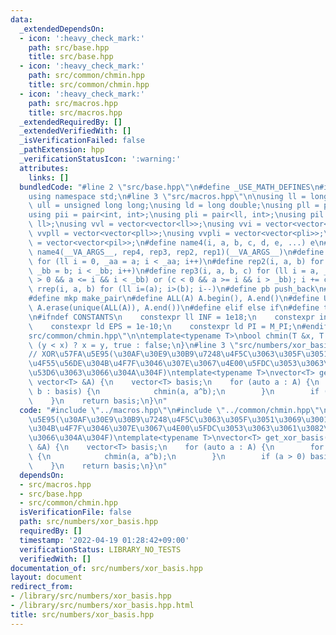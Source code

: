 ```yaml
---
data:
  _extendedDependsOn:
  - icon: ':heavy_check_mark:'
    path: src/base.hpp
    title: src/base.hpp
  - icon: ':heavy_check_mark:'
    path: src/common/chmin.hpp
    title: src/common/chmin.hpp
  - icon: ':heavy_check_mark:'
    path: src/macros.hpp
    title: src/macros.hpp
  _extendedRequiredBy: []
  _extendedVerifiedWith: []
  _isVerificationFailed: false
  _pathExtension: hpp
  _verificationStatusIcon: ':warning:'
  attributes:
    links: []
  bundledCode: "#line 2 \"src/base.hpp\"\n#define _USE_MATH_DEFINES\n#include <bits/stdc++.h>\n\
    using namespace std;\n#line 3 \"src/macros.hpp\"\n\nusing ll = long long;\nusing\
    \ ull = unsigned long long;\nusing ld = long double;\nusing pll = pair<ll, ll>;\n\
    using pii = pair<int, int>;\nusing pli = pair<ll, int>;\nusing pil = pair<int,\
    \ ll>;\nusing vvl = vector<vector<ll>>;\nusing vvi = vector<vector<int>>;\nusing\
    \ vvpll = vector<vector<pll>>;\nusing vvpli = vector<vector<pli>>;\nusing vvpil\
    \ = vector<vector<pil>>;\n#define name4(i, a, b, c, d, e, ...) e\n#define rep(...)\
    \ name4(__VA_ARGS__, rep4, rep3, rep2, rep1)(__VA_ARGS__)\n#define rep1(i, a)\
    \ for (ll i = 0, _aa = a; i < _aa; i++)\n#define rep2(i, a, b) for (ll i = a,\
    \ _bb = b; i < _bb; i++)\n#define rep3(i, a, b, c) for (ll i = a, _bb = b; (c\
    \ > 0 && a <= i && i < _bb) or (c < 0 && a >= i && i > _bb); i += c)\n#define\
    \ rrep(i, a, b) for (ll i=(a); i>(b); i--)\n#define pb push_back\n#define eb emplace_back\n\
    #define mkp make_pair\n#define ALL(A) A.begin(), A.end()\n#define UNIQUE(A) sort(ALL(A)),\
    \ A.erase(unique(ALL(A)), A.end())\n#define elif else if\n#define tostr to_string\n\
    \n#ifndef CONSTANTS\n    constexpr ll INF = 1e18;\n    constexpr int MOD = 1000000007;\n\
    \    constexpr ld EPS = 1e-10;\n    constexpr ld PI = M_PI;\n#endif\n#line 2 \"\
    src/common/chmin.hpp\"\n\ntemplate<typename T>\nbool chmin(T &x, T y) {\n    return\
    \ (y < x) ? x = y, true : false;\n}\n#line 3 \"src/numbers/xor_basis.hpp\"\n\n\
    // XOR\u57FA\u5E95(\u30AF\u30E9\u30B9\u7248\u4F5C\u3063\u305F\u3051\u3069\u3001\
    \u4F55\u56DE\u304B\u4F7F\u3046\u307E\u3067\u4E00\u5FDC\u3053\u3063\u3061\u3082\
    \u53D6\u3063\u3066\u304A\u304F)\ntemplate<typename T>\nvector<T> get_xor_basis(const\
    \ vector<T> &A) {\n    vector<T> basis;\n    for (auto a : A) {\n        for (auto\
    \ b : basis) {\n            chmin(a, a^b);\n        }\n        if (a > 0) basis.eb(a);\n\
    \    }\n    return basis;\n}\n"
  code: "#include \"../macros.hpp\"\n#include \"../common/chmin.hpp\"\n\n// XOR\u57FA\
    \u5E95(\u30AF\u30E9\u30B9\u7248\u4F5C\u3063\u305F\u3051\u3069\u3001\u4F55\u56DE\
    \u304B\u4F7F\u3046\u307E\u3067\u4E00\u5FDC\u3053\u3063\u3061\u3082\u53D6\u3063\
    \u3066\u304A\u304F)\ntemplate<typename T>\nvector<T> get_xor_basis(const vector<T>\
    \ &A) {\n    vector<T> basis;\n    for (auto a : A) {\n        for (auto b : basis)\
    \ {\n            chmin(a, a^b);\n        }\n        if (a > 0) basis.eb(a);\n\
    \    }\n    return basis;\n}\n"
  dependsOn:
  - src/macros.hpp
  - src/base.hpp
  - src/common/chmin.hpp
  isVerificationFile: false
  path: src/numbers/xor_basis.hpp
  requiredBy: []
  timestamp: '2022-04-19 01:28:42+09:00'
  verificationStatus: LIBRARY_NO_TESTS
  verifiedWith: []
documentation_of: src/numbers/xor_basis.hpp
layout: document
redirect_from:
- /library/src/numbers/xor_basis.hpp
- /library/src/numbers/xor_basis.hpp.html
title: src/numbers/xor_basis.hpp
---
```

